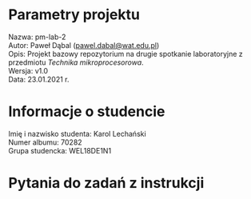 # Parametry projektu

Nazwa: pm-lab-2  
Autor: Paweł Dąbal (pawel.dabal@wat.edu.pl)  
Opis: Projekt bazowy repozytorium na drugie spotkanie laboratoryjne z przedmiotu _Technika mikroprocesorowa_.  
Wersja: v1.0  
Data: 23.01.2021 r.

# Informacje o studencie

Imię i nazwisko studenta: Karol Lechański  
Numer albumu: 70282  
Grupa studencka: WEL18DE1N1

# Pytania do zadań z instrukcji

